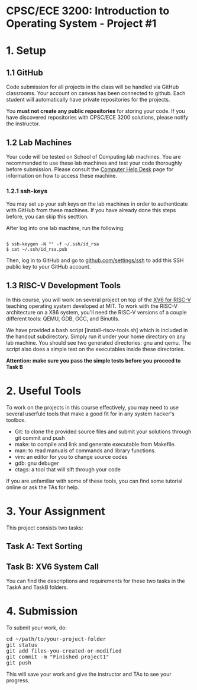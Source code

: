 # CPSC/ECE 3200: Introduction to Operating System - Project #1

# 1. Setup

## 1.1 GitHub
Code submission for all projects in the class will be handled via GitHub classrooms. Your account on canvas has been connected to github. Each student will automatically have private repositories for the projects. <!--- Therefore, you must have a GitHub account. We will provide you with private repositories for all your projects. --->

You **must not create any public repositories** for storing your code. If you have discovered repositories with CPSC/ECE 3200 solutions, please notify the instructor. 

## 1.2 Lab Machines
Your code will be tested on School of Computing lab machines. You are recommended to use  these lab machines and test your code thoroughly before submission. Please consult the [Computer Help Desk](https://www.cs.clemson.edu/help/) page for information on how to access these machine.

### 1.2.1 ssh-keys
You may set up your ssh keys on the lab machines in order to authenticate with GitHub from these machines. If you have already done this steps before, you can skip this secttion. 

After log into one lab machine, run the following:
<pre><code>
$ ssh-keygen -N "" -f ~/.ssh/id_rsa
$ cat ~/.ssh/id_rsa.pub
</code></pre>

Then, log in to GitHub and go to [github.com/settings/ssh](https://github.com/settings/ssh) to add this SSH public key to your GitHub account.

## 1.3 RISC-V Development Tools
In this course, you will work on several project on top of the [XV6 for RISC-V](https://github.com/mit-pdos/xv6-riscv) teaching operating system developed at MIT. To work with the RISC-V architecture on a X86 system, you'll need the RISC-V versions of a couple different tools: QEMU, GDB, GCC, and Binutils.

We have provided a bash script [install-riscv-tools.sh] which is included in the handout subdirectory. Simply run it under your home directory on any lab machine. You should see two generated directories: gnu and qemu. The script also does a simple test on the executables inside these directories. <!--- (https://github.com/cpsc3220/project1/blob/master/handout/install-riscv-tools.sh) which you can use to install these tools on a lab machine under your home directory.--->

<!---
<pre><code>
$ wget https://github.com/cpsc3220/project1/blob/master/handout/install-riscv-tools.sh
$ bash install-riscv-tools.sh
</code></pre>
--->

**Attention: make sure you pass the simple tests before you proceed to Task B**

# 2. Useful Tools

To work on the projects in this course effectively, you may need to use several userfule tools that make a good fit for in any system hacker's toolbox.

* Git: to clone the provided source files and submit your solutions through git commit and push
* make: to compile and link and generate executable from Makefile.
* man: to read manuals of commands and library functions.
* vim: an editor for you to change source codes
* gdb: gnu debuger
* ctags: a tool that will sift through your code
  
If you are unfamiliar with some of these tools, you can find some tutorial online or ask the TAs for help.

# 3. Your Assignment

This project consists two tasks:

## Task A: Text Sorting
## Task B: XV6 System Call

You can find the descriptions and requirements for these two tasks in the TaskA and TaskB folders.

# 4. Submission

To submit your work, do:

<pre>
cd ~/path/to/your-project-folder
git status
git add files-you-created-or-modified
git commit -m "Finished project1"
git push
</pre>

This will save your work and give the instructor and TAs to see your progress. 

